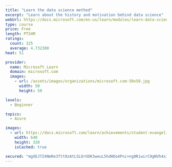 ```yaml
---
title: "Learn the data science method"
excerpt: "Learn about the history and motivation behind data science"
webUrl: https://docs.microsoft.com/en-us/learn/modules/learn-data-science-method/
type: course
price: Free
length: PT34M
ratings:
  count: 325
  average: 4.732308
heat: 51

provider:
  name: Microsoft Learn
  domain: microsoft.com
  images:
    - url: /assets/images/organizations/microsoft.com-50x50.jpg
      width: 50
      height: 50

levels:
  - Beginner

topics:
  - Azure

images:
  - url: https://docs.microsoft.com/learn/achievements/student-evangelism/learn-data-science-method-social.png
    width: 640
    height: 320
    isCached: true

secured: "mgXEJTZ4NmRe3ftt0zAtLSLOrUOK3weuL5hdHDo4Pni+ng0RiwirC9gNVh4xI5gFd6BexDTrDdAdqh00MHz7/FTF8x3m/bm1Vj0zyJwTBmOWcLFtNJkRUmlJkmRVn2VrBxyfp1Of/NmiqKt6yO8KYFBnycT4ft/af/Gj71NwEDEj/ETBBosivK0l4GRUQ7Az989vmmaS8G9JV3flJbw8ryyZhiijdZxOrya3hTVmKF6CsPLHlXxL+AsGqdNccO3MOmiPBY70ZYp/grnoGDLhtgs0aZUsLwyNeQ8923il6Q6vzhp+orreRzlaUJn8enWt7bzbQ0yQJQur4YopOqQjX2Viqm0OyXZhi4YueQFGFQ0U+fYwSkPII1zpTBGczNuA+jZojnFZ0E0+8c/xnuUPX8X3TKJjm23reb6/wUMOgd0=;U3V0dnm9BK9JAI05YL8zOQ=="
---
```


